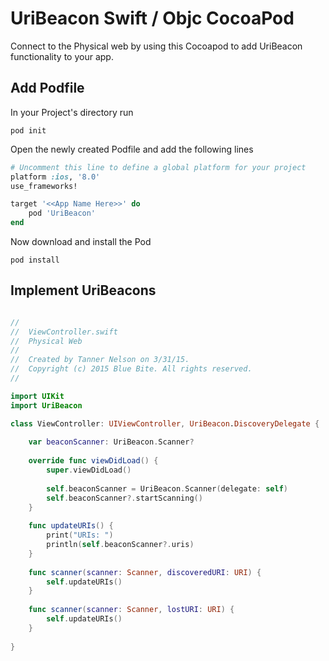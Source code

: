 # UriBeacon Swift / Objc CocoaPod

Connect to the Physical web by using this Cocoapod to add UriBeacon functionality to your app.

## Add Podfile

In your Project's directory run

`pod init`

Open the newly created Podfile and add the following lines

```ruby
# Uncomment this line to define a global platform for your project
platform :ios, '8.0'
use_frameworks!

target '<<App Name Here>>' do
    pod 'UriBeacon'
end
```

Now download and install the Pod

`pod install`

## Implement UriBeacons

```swift

//
//  ViewController.swift
//  Physical Web
//
//  Created by Tanner Nelson on 3/31/15.
//  Copyright (c) 2015 Blue Bite. All rights reserved.
//

import UIKit
import UriBeacon

class ViewController: UIViewController, UriBeacon.DiscoveryDelegate {
    
    var beaconScanner: UriBeacon.Scanner?
    
    override func viewDidLoad() {
        super.viewDidLoad()
        
        self.beaconScanner = UriBeacon.Scanner(delegate: self)
        self.beaconScanner?.startScanning()
    }
    
    func updateURIs() {
        print("URIs: ")
        println(self.beaconScanner?.uris)
    }
    
    func scanner(scanner: Scanner, discoveredURI: URI) {
        self.updateURIs()
    }
    
    func scanner(scanner: Scanner, lostURI: URI) {
        self.updateURIs()
    }
    
}

```